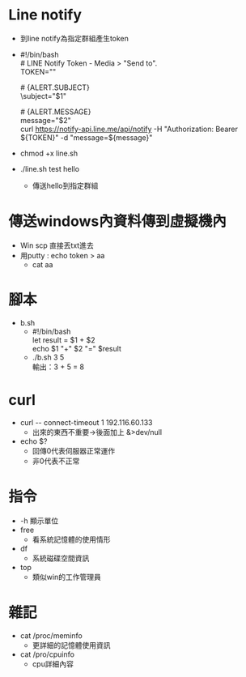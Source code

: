 # Line notify
* 到line notify為指定群組產生token
* #!/bin/bash    
  \# LINE Notify Token - Media > "Send to".    
  TOKEN=""    
    
  \# {ALERT.SUBJECT}    
  \subject="$1"    

  \# {ALERT.MESSAGE}    
  message="$2"    
  curl https://notify-api.line.me/api/notify -H "Authorization: Bearer ${TOKEN}" -d "message=${message}"
* chmod +x line.sh
* ./line.sh test hello
  * 傳送hello到指定群組


# 傳送windows內資料傳到虛擬機內
* Win scp 直接丟txt進去
* 用putty : echo token > aa
    * cat aa

# 腳本
* b.sh
  * #!/bin/bash    
    let result = $1 + $2    
    echo $1 "+" $2 "=" $result    
  * ./b.sh 3 5    
    輸出：3 + 5 = 8
    
# curl
* curl -- connect-timeout 1 192.116.60.133    
  * 出來的東西不重要->後面加上 &>dev/null
* echo $?
    * 回傳0代表伺服器正常運作
    * 非0代表不正常

# 指令
* -h 顯示單位
* free
  * 看系統記憶體的使用情形
* df
  * 系統磁碟空間資訊
* top
  * 類似win的工作管理員
  
# 雜記
* cat /proc/meminfo
  * 更詳細的記憶體使用資訊
* cat /pro/cpuinfo
  * cpu詳細內容
